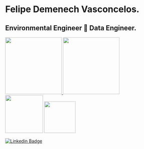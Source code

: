 # Felipe Demenech Vasconcelos.

## Environmental Engineer :twisted_rightwards_arrows: Data Engineer.


<div align="left">
  <a href="https://github.com/otacilio-psf">
  <img height="180em" src="https://github-readme-stats.vercel.app/api?username=felipedmnq&show_icons=true&theme=github_dark"/>
  <img height="180em" src="https://github-readme-stats.vercel.app/api/top-langs/?username=felipedmnq&layout=compact&langs_count=7&theme=github_dark"/>
</div>
  
<div align="left">
  <a href = "https://www.credential.net/a2c8e1d4-3c0a-49d3-b0a9-3d3ead284afd#gs.mzn2kf" target="_blank"><img height="120" src="https://databricks.com/wp-content/uploads/2021/12/lakehouse-fundamentals.png" target="_blank"></a>
  <a href = "https://www.credential.net/e1dbedb3-b5e1-4ccd-8b99-020c149faf2b#gs.mzmwon" target="_blank"><img height="100" src="https://miro.medium.com/max/800/0*53zG2vyo0yJuEpFr" target="_blank"></a>
</div>

[![Linkedin Badge](https://img.shields.io/badge/-View&nbsp;profile&nbsp;on&nbsp;LinkedIn-blue?style=flat-square&logo=Linkedin&logoColor=white&link=https://www.linkedin.com/in/felipe-demenech/)](https://www.linkedin.com/in/felipe-demenech/)

